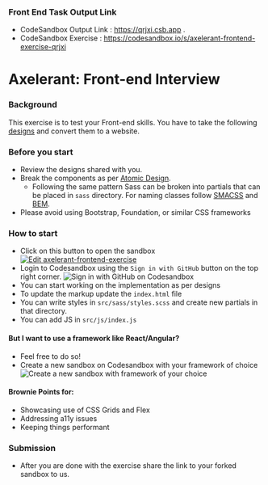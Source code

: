 ### Front End Task Output Link

- CodeSandbox Output Link : https://qrjxi.csb.app .
- CodeSandbox Exercise : https://codesandbox.io/s/axelerant-frontend-exercise-qrjxi


# Axelerant: Front-end Interview

### Background

This exercise is to test your Front-end skills. You have to take the following [designs](./designs) and convert them to a website.

### Before you start

- Review the designs shared with you.
- Break the components as per [Atomic Design](http://bradfrost.com/blog/post/atomic-web-design/).
  - Following the same pattern Sass can be broken into partials that can be placed in `sass` directory. For naming classes follow [SMACSS](https://smacss.com/) and [BEM](http://getbem.com/).
- Please avoid using Bootstrap, Foundation, or similar CSS frameworks

### How to start

- Click on this button to open the sandbox  
  [![Edit axelerant-frontend-exercise](https://codesandbox.io/static/img/play-codesandbox.svg)](https://codesandbox.io/s/axelerant-frontend-exercise-8p9ke?fontsize=14)
- Login to Codesandbox using the `Sign in with GitHub` button on the top right corner.
  ![Sign in with GitHub on Codesandbox](https://i.imgur.com/qfgak0X.png)
- You can start working on the implementation as per designs
- To update the markup update the `index.html` file
- You can write styles in `src/sass/styles.scss` and create new partials in that directory.
- You can add JS in `src/js/index.js`

#### But I want to use a framework like React/Angular?

- Feel free to do so!
- Create a new sandbox on Codesandbox with your framework of choice
  ![Create a new sandbox with framework of your choice](https://i.imgur.com/Xfw5D4m.png)

#### Brownie Points for:

- Showcasing use of CSS Grids and Flex
- Addressing a11y issues
- Keeping things performant

### Submission

- After you are done with the exercise share the link to your forked sandbox to us.
